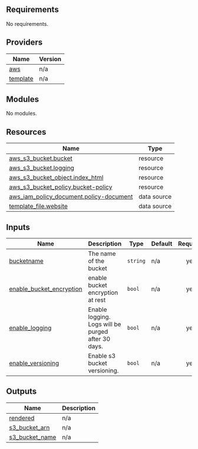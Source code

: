 ## Requirements

No requirements.

## Providers

| Name | Version |
|------|---------|
| <a name="provider_aws"></a> [aws](#provider\_aws) | n/a |
| <a name="provider_template"></a> [template](#provider\_template) | n/a |

## Modules

No modules.

## Resources

| Name | Type |
|------|------|
| [aws_s3_bucket.bucket](https://registry.terraform.io/providers/hashicorp/aws/latest/docs/resources/s3_bucket) | resource |
| [aws_s3_bucket.logging](https://registry.terraform.io/providers/hashicorp/aws/latest/docs/resources/s3_bucket) | resource |
| [aws_s3_bucket_object.index_html](https://registry.terraform.io/providers/hashicorp/aws/latest/docs/resources/s3_bucket_object) | resource |
| [aws_s3_bucket_policy.bucket-policy](https://registry.terraform.io/providers/hashicorp/aws/latest/docs/resources/s3_bucket_policy) | resource |
| [aws_iam_policy_document.policy-document](https://registry.terraform.io/providers/hashicorp/aws/latest/docs/data-sources/iam_policy_document) | data source |
| [template_file.website](https://registry.terraform.io/providers/hashicorp/template/latest/docs/data-sources/file) | data source |

## Inputs

| Name | Description | Type | Default | Required |
|------|-------------|------|---------|:--------:|
| <a name="input_bucketname"></a> [bucketname](#input\_bucketname) | The name of the bucket | `string` | n/a | yes |
| <a name="input_enable_bucket_encryption"></a> [enable\_bucket\_encryption](#input\_enable\_bucket\_encryption) | enable bucket encryption at rest | `bool` | n/a | yes |
| <a name="input_enable_logging"></a> [enable\_logging](#input\_enable\_logging) | Enable logging. Logs will be purged after 30 days. | `bool` | n/a | yes |
| <a name="input_enable_versioning"></a> [enable\_versioning](#input\_enable\_versioning) | Enable s3 bucket versioning. | `bool` | n/a | yes |

## Outputs

| Name | Description |
|------|-------------|
| <a name="output_rendered"></a> [rendered](#output\_rendered) | n/a |
| <a name="output_s3_bucket_arn"></a> [s3\_bucket\_arn](#output\_s3\_bucket\_arn) | n/a |
| <a name="output_s3_bucket_name"></a> [s3\_bucket\_name](#output\_s3\_bucket\_name) | n/a |
